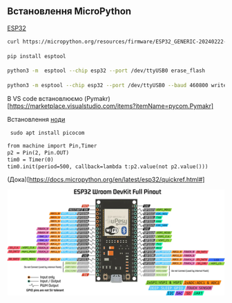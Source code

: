 
## Встановлення MicroPython

[ESP32](https://micropython.org/download/ESP32_GENERIC/)

``` bash
curl https://micropython.org/resources/firmware/ESP32_GENERIC-20240222-v1.22.2.bin -o ESP32_GENERIC-20240222-v1.22.2.bin

pip install esptool

python3 -m  esptool --chip esp32 --port /dev/ttyUSB0 erase_flash

python3 -m esptool --chip esp32 --port /dev/ttyUSB0 --baud 460800 write_flash -z 0x1000 ESP32_GENERIC-20240222-v1.22.2.bin

```

В VS code встановлюємо (Pymakr)[https://marketplace.visualstudio.com/items?itemName=pycom.Pymakr]

Встановлення [ноди](https://nodejs.org/en/download)


```
 sudo apt install picocom

```

```
from machine import Pin,Timer
p2 = Pin(2, Pin.OUT)
tim0 = Timer(0)
tim0.init(period=500, callback=lambda t:p2.value(not p2.value()))

```

(Дока)[https://docs.micropython.org/en/latest/esp32/quickref.html#]


![alt text](files/ESP32Pins.png)
